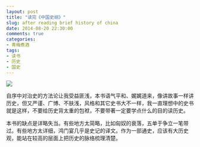 ```yaml
---
layout: post
title: "读完《中国史纲》"
slug: after reading brief history of china
date: 2014-08-20 22:30:00
comments: true
categories:
- 青梅煮酒
tags:
- 读书
- 历史
- 国史
---
```


![](http://pic.yupoo.com/leninlee/DZOYRqbR/medish.jpg)

自序中对治史的方法论让我受益匪浅，本书语气平和、娓娓道来，像讲故事一样讲历史，但又严谨、广博、不肤浅，风格和其它史书大不一样，我一直理想中的史书就是这样，不要给历史背太重的包袱，不要带著一定要学点什么的目的读历史。 

本书的缺点是详略失当。有些地方太简略，比如匈奴的衰落，五单于争立一笔带过。有些地方太详细，鸿门宴几乎是史记的译文。作为一部通史，应该有大历史观，能站在较高的层面上把历史的脉络梳理清楚。
